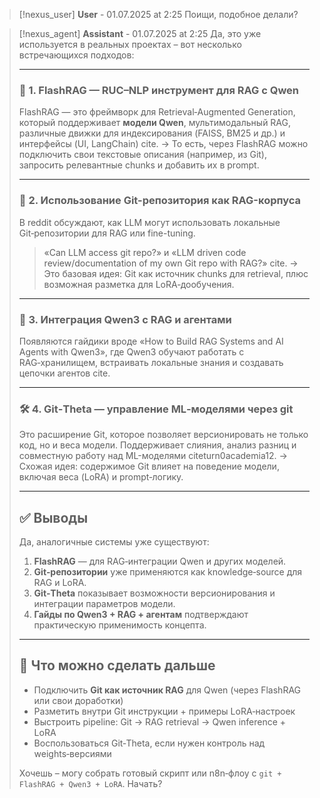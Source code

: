 >[!nexus_user] **User** - 01.07.2025 at 2:25
> Поищи, подобное делали?
<!-- UID: f4e7f7be-8da2-4a5b-9c95-d3085264fa86 -->




>[!nexus_agent] **Assistant** - 01.07.2025 at 2:25
> Да, это уже используется в реальных проектах – вот несколько встречающихся подходов:
> 
> ---
> 
> ### 🔧 1. **FlashRAG** — RUC–NLP инструмент для RAG с Qwen 
> FlashRAG — это фреймворк для Retrieval‑Augmented Generation, который поддерживает **модели Qwen**, мультимодальный RAG, различные движки для индексирования (FAISS, BM25 и др.) и интерфейсы (UI, LangChain) cite. 
> → То есть, через FlashRAG можно подключить свои текстовые описания (например, из Git), запросить релевантные chunks и добавить их в prompt.
> 
> ---
> 
> ### 📂 2. **Использование Git-репозитория как RAG-корпуса** 
> В reddit обсуждают, как LLM могут использовать локальные Git‑репозитории для RAG или fine-tuning. 
> > «Can LLM access git repo?» и «LLM driven code review/documentation of my own Git repo with RAG?» cite. 
> → Это базовая идея: Git как источник chunks для retrieval, плюс возможная разметка для LoRA‑дообучения.
> 
> ---
> 
> ### 🧠 3. **Интеграция Qwen3 с RAG и агентами** 
> Появляются гайдики вроде «How to Build RAG Systems and AI Agents with Qwen3», где Qwen3 обучают работать с RAG‑хранилищем, встраивать локальные знания и создавать цепочки агентов cite.
> 
> ---
> 
> ### 🛠 4. **Git‑Theta** — управление ML‑моделями через git 
> Это расширение Git, которое позволяет версионировать не только код, но и веса модели. Поддерживает слияния, анализ разниц и совместную работу над ML-моделями citeturn0academia12. 
> → Схожая идея: содержимое Git влияет на поведение модели, включая веса (LoRA) и prompt‑логику.
> 
> ---
> 
> ## ✅ Выводы
> 
> Да, аналогичные системы уже существуют:
> 
> 1. **FlashRAG** — для RAG‑интеграции Qwen и других моделей.
> 2. **Git‑репозитории** уже применяются как knowledge‑source для RAG и LoRA.
> 3. **Git‑Theta** показывает возможности версионирования и интеграции параметров модели.
> 4. **Гайды по Qwen3 + RAG + агентам** подтверждают практическую применимость концепта.
> 
> ---
> 
> ## 🎯 Что можно сделать дальше
> 
> - Подключить **Git как источник RAG** для Qwen (через FlashRAG или свои доработки)
> - Разметить внутри Git инструкции + примеры LoRA‑настроек
> - Выстроить pipeline: Git → RAG retrieval → Qwen inference + LoRA
> - Воспользоваться Git‑Theta, если нужен контроль над weights‑версиями
> 
> Хочешь – могу собрать готовый скрипт или n8n‑флоу с `git + FlashRAG + Qwen3 + LoRA`. Начать?
<!-- UID: 0cec1e78-2845-46dc-aedd-6b2f3eb2c025 -->